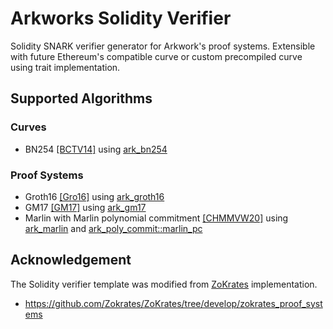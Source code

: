 # Arkworks Solidity Verifier

Solidity SNARK verifier generator for Arkwork's proof systems. Extensible with future Ethereum's compatible curve or custom precompiled curve using trait implementation.

## Supported Algorithms

### Curves

- BN254 [[BCTV14]](https://eprint.iacr.org/2013/879.pdf) using [ark_bn254](https://github.com/arkworks-rs/curves/tree/master/bn254)

### Proof Systems

- Groth16 [[Gro16]](https://eprint.iacr.org/2016/260) using [ark_groth16](https://github.com/arkworks-rs/groth16)
- GM17 [[GM17]](https://eprint.iacr.org/2017/540) using [ark_gm17](https://github.com/arkworks-rs/gm17)
- Marlin with Marlin polynomial commitment [[CHMMVW20]](https://ia.cr/2019/1047) using [ark_marlin](https://github.com/arkworks-rs/marlin) and [ark_poly_commit::marlin_pc](https://github.com/arkworks-rs/poly-commit/tree/master/src/marlin)

## Acknowledgement

The Solidity verifier template was modified from [ZoKrates](https://github.com/Zokrates/ZoKrates) implementation.

- <https://github.com/Zokrates/ZoKrates/tree/develop/zokrates_proof_systems>
